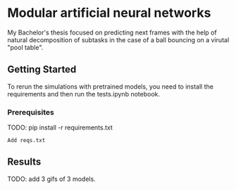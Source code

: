 # Modular artificial neural networks

My Bachelor's thesis focused on predicting next frames with the help of natural decomposition of subtasks in the case of a ball bouncing on a virutal "pool table".

## Getting Started

To rerun the simulations with pretrained models, you need to install the requirements and then run the tests.ipynb notebook.

### Prerequisites

TODO: pip install -r requirements.txt

```
Add reqs.txt
```

## Results

TODO: add 3 gifs of 3 models.
